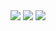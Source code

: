 <body>
 <img src="https://learndotresources.s3.amazonaws.com/workshop/5b68692105739d0004e2cfd4/mercury.png" />
 <img src="https://learndotresources.s3.amazonaws.com/workshop/5b68692105739d0004e2cfd4/venus.png" />
 <img src="https://learndotresources.s3.amazonaws.com/workshop/5b68692105739d0004e2cfd4/earth.png" />
</body>

